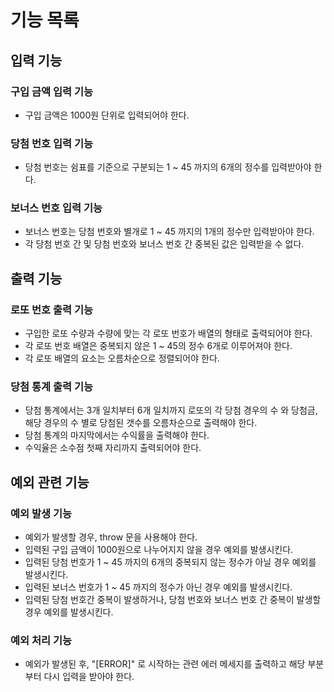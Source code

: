 # 기능 목록

## 입력 기능

### 구입 금액 입력 기능

- 구입 금액은 1000원 단위로 입력되어야 한다.

### 당첨 번호 입력 기능

- 당첨 번호는 쉼표를 기준으로 구분되는 1 ~ 45 까지의 6개의 정수를 입력받아야 한다.

### 보너스 번호 입력 기능

- 보너스 번호는 당첨 번호와 별개로 1 ~ 45 까지의 1개의 정수만 입력받아야 한다.
- 각 당첨 번호 간 및 당첨 번호와 보너스 번호 간 중복된 값은 입력받을 수 없다.

## 출력 기능

### 로또 번호 출력 기능

- 구입한 로또 수량과 수량에 맞는 각 로또 번호가 배열의 형태로 출력되어야 한다.
- 각 로또 번호 배열은 중복되지 않은 1 ~ 45의 정수 6개로 이루어져야 한다.
- 각 로또 배열의 요소는 오름차순으로 정렬되어야 한다.

### 당첨 통계 출력 기능

- 당첨 통계에서는 3개 일치부터 6개 일치까지 로또의 각 당첨 경우의 수 와 당첨금,해당 경우의 수 별로 당첨된 갯수를 오름차순으로 출력해야 한다.
- 당첨 통계의 마지막에서는 수익률을 출력해야 한다.
- 수익율은 소수점 첫째 자리까지 출력되어야 한다.

## 예외 관련 기능

### 예외 발생 기능

- 예외가 발생할 경우, throw 문을 사용해야 한다.
- 입력된 구입 금액이 1000원으로 나누어지지 않을 경우 예외를 발생시킨다.
- 입력된 당첨 번호가 1 ~ 45 까지의 6개의 중복되지 않는 정수가 아닐 경우 예외를 발생시킨다.
- 입력된 보너스 번호가 1 ~ 45 까지의 정수가 아닌 경우 예외를 발생시킨다.
- 입력된 당첨 번호간 중복이 발생하거나, 당첨 번호와 보너스 번호 간 중복이 발생할 경우 예외를 발생시킨다.

### 예외 처리 기능

- 예외가 발생된 후, "[ERROR]" 로 시작하는 관련 에러 메세지를 출력하고 해당 부분부터 다시 입력을 받아야 한다.
